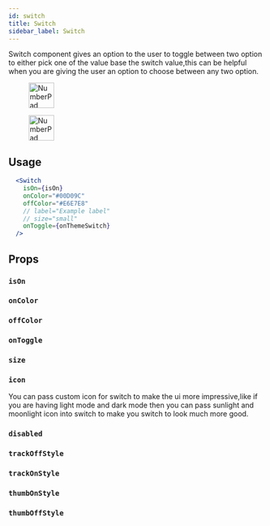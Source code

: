 ```yaml
---
id: switch
title: Switch
sidebar_label: Switch
---
```


Switch component gives an option to the user to toggle between two option to either pick one of the value base the switch value,this can be helpful when you are giving the user an option to choose between any two option.

<div className="image-horizontal-preview">
    <figure>
        <img src="/viserion/img/switch.png" alt="NumberPad" height="50"/>
    </figure>
    <figure>
        <img src="/viserion/img/switch_2.png" alt="NumberPad" height="50"/>
    </figure>
</div>

## Usage

```jsx
  <Switch
    isOn={isOn}
    onColor="#00D09C"
    offColor="#E6E7E8"
    // label="Example label"
    // size="small"
    onToggle={onThemeSwitch}
  />
```
## Props

### `isOn`

### `onColor`

### `offColor`

### `onToggle`

### `size`

### `icon`
You can pass custom icon for switch to make the ui more impressive,like if you are having light mode and dark mode then you can pass sunlight and moonlight icon into switch to make you switch to look much more good.

### `disabled`

### `trackOffStyle`

### `trackOnStyle`

### `thumbOnStyle`

### `thumbOffStyle`
